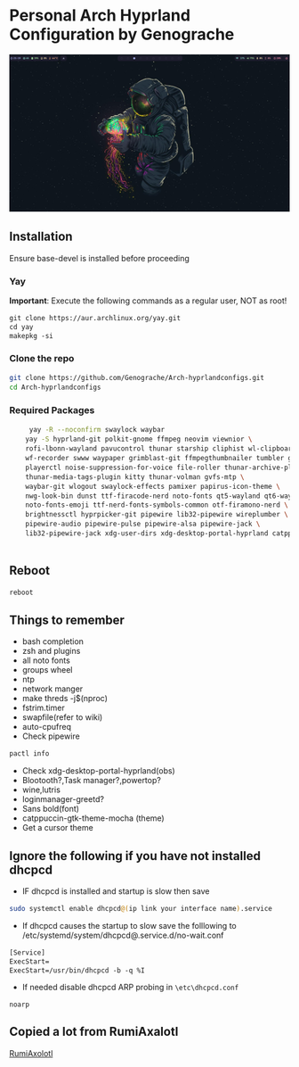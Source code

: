 # Personal Arch Hyprland Configuration by Genograche

![Screenshot](https://github.com/Genograche/Arch-hyprlandconfigs/raw/main/hyprland.png)
## Installation

Ensure base-devel is installed before proceeding

### Yay

**Important**: Execute the following commands as a regular user, NOT as root!

```
git clone https://aur.archlinux.org/yay.git
cd yay
makepkg -si
```
### Clone the repo

``` bash
git clone https://github.com/Genograche/Arch-hyprlandconfigs.git
cd Arch-hyprlandconfigs
```
### Required Packages

``` bash
     yay -R --noconfirm swaylock waybar
    yay -S hyprland-git polkit-gnome ffmpeg neovim viewnior \
    rofi-lbonn-wayland pavucontrol thunar starship cliphist wl-clipboard \
    wf-recorder swww waypaper grimblast-git ffmpegthumbnailer tumbler gvfs \
    playerctl noise-suppression-for-voice file-roller thunar-archive-plugin \
    thunar-media-tags-plugin kitty thunar-volman gvfs-mtp \
    waybar-git wlogout swaylock-effects pamixer papirus-icon-theme \
    nwg-look-bin dunst ttf-firacode-nerd noto-fonts qt5-wayland qt6-wayland\
    noto-fonts-emoji ttf-nerd-fonts-symbols-common otf-firamono-nerd \
    brightnessctl hyprpicker-git pipewire lib32-pipewire wireplumber \
    pipewire-audio pipewire-pulse pipewire-alsa pipewire-jack \
    lib32-pipewire-jack xdg-user-dirs xdg-desktop-portal-hyprland catppuccin-gtk-theme-mocha --needed
   
```
## Reboot
``` bash
reboot
```
## Things to remember
- bash completion
- zsh and plugins
- all noto fonts
- groups wheel
- ntp
- network manger
- make threds -j$(nproc)
- fstrim.timer
- swapfile(refer to wiki)
- auto-cpufreq
- Check pipewire
```bash
pactl info
```
- Check xdg-desktop-portal-hyprland(obs)
- Blootooth?,Task manager?,powertop?
- wine,lutris
- loginmanager-greetd?
- Sans bold(font)
- catppuccin-gtk-theme-mocha (theme)
- Get a cursor theme

## Ignore the following if you have not installed dhcpcd

- IF dhcpcd is installed and startup is slow then save
```bash
sudo systemctl enable dhcpcd@(ip link your interface name).service
```

- If dhcpcd causes the startup to slow save the folllowing to /etc/systemd/system/dhcpcd@.service.d/no-wait.conf

```
[Service]
ExecStart=
ExecStart=/usr/bin/dhcpcd -b -q %I
```
- If needed disable dhcpcd ARP probing in ```\etc\dhcpcd.conf```
```
noarp
```

## Copied a lot from RumiAxalotl
[RumiAxolotl](https://github.com/RumiAxolotl)
